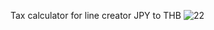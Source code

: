 Tax calculator for line creator
JPY to THB
![22](https://github.com/za12ew44zz/Tax-Calculator-Line-Creator/assets/85066044/797e416c-5ff0-48c8-9609-5c510955b250)
